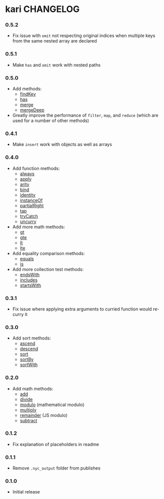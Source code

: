 # kari CHANGELOG

### 0.5.2
* Fix issue with `omit` not respecting original indices when multiple keys from the same nested array are declared

### 0.5.1
* Make `has` and `omit` work with nested paths

### 0.5.0
* Add methods:
  * [findKey](#findkey)
  * [has](#has)
  * [merge](#merge)
  * [mergeDeep](#mergedeep)
* Greatly improve the performance of `filter`, `map`, and `reduce` (which are used for a number of other methods)

### 0.4.1
* Make `insert` work with objects as well as arrays

### 0.4.0
* Add function methods:
  * [always](README.md#always)
  * [apply](README.md#apply)
  * [arity](README.md#arity)
  * [bind](README.md#bind)
  * [identity](README.md#identity)
  * [instanceOf](README.md#instanceof)
  * [partialRight](README.md#partialright)
  * [tap](README.md#tap)
  * [tryCatch](README.md#trycatch)
  * [uncurry](README.md#uncurry)
* Add more math methods:
  * [gt](README.md#gt)
  * [gte](README.md#gte)
  * [lt](README.md#lt)
  * [lte](README.md#lte)
* Add equality comparison methods:
  * [equals](README.md#equals)
  * [is](README.md#is)
* Add more collection test methods:
  * [endsWith](README.md#endswith)
  * [includes](README.md#includes)
  * [startsWith](README.md#startswith)

### 0.3.1
* Fix issue where applying extra arguments to curried function would re-curry it

### 0.3.0
* Add sort methods:
  * [ascend](README.md#ascend)
  * [descend](README.md#descend)
  * [sort](README.md#sort)
  * [sortBy](README.md#sortby)
  * [sortWith](README.md#sortwith)

### 0.2.0
* Add math methods:
  * [add](README.md#add)
  * [divide](README.md#divide)
  * [modulo](README.md#modulo) (mathematical modulo)
  * [multiply](README.md#multiply)
  * [remainder](README.md#remainder) (JS modulo)
  * [subtract](README.md#subtract)

### 0.1.2
* Fix explanation of placeholders in readme

### 0.1.1
* Remove `.nyc_output` folder from publishes

### 0.1.0
* Initial release
